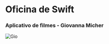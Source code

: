 # Oficina de Swift
### Aplicativo de filmes - Giovanna Micher

![Gio](https://github.com/user-attachments/assets/3382209d-62ca-4ff5-abe9-ccc11190cb62)
